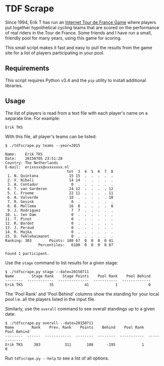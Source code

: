 TDF Scrape
==========

Since 1994, Erik T has run an [Internet Tour de France Game](http://ifarm.nl/tdf/)
where players put together
hypothetical cycling teams that are scored on the performance of real riders
in the Tour de France. Some friends and I have run a small, friendly pool 
for many years, using this game for scoring.

This small script makes it fast and easy to pull the results from the game site
for a list of players participating in your pool.

Requirements
------------

This script requires Python v3.4 and the `pip` utility to install additional
libraries.

Usage
-----

The list of players is read from a text file with each player's name on a separate
line. For example:

```
Erik TKS
```

With this file, all player's teams can be listed:

```
$ ./tdfscrape.py teams --year=2015

Name:    Erik TKS
Date:    20150705 23:51:28
Country: The Netherlands
E-mail:  erixxxxx@xxxxxxxx.nl
                            tot  3  4  5  6  7  8
 1. N. Quintana              15 15  .  .  .  .  .
 2. V. Nibali                14 14  .  .  .  .  .
 3. A. Contador               0  .  .  .  .  .  .
 4. T. van Garderen          24 12  .  .  .  . 12
 5. C. Froome                22 11  .  .  .  . 11
 6. A. Valverde              10  .  .  .  .  . 10
 7. R. Gesink                 0  .  .  .  .  .  .
 8. B. Mollema               16  8  .  .  .  .  8
 9. J. Rodriguez              7  7  .  .  .  .  .
10. L. ten Dam                0  .  .  .  .  .  .
11. T. Pinot                  0  .  .  .  .  .  .
12. R. Bardet                 0  .  .  .  .  .  .
13. J. Peraud                 0  .  .  .  .  .  .
14. R. Majka                  0  .  .  .  .  .  .
15. D. Teklehaimanot          0  .  .  .  .  .  .
Ranking: 303        Points: 108 67  0  0  0  0 41
               Percentiles:   6100  0  0  0  0 87

Found 1 participant.
```
Use the `stage` command to list results for a given stage:
```
$ ./tdfscrape.py stage --date=20150711
Name        Stage Rank    Stage Points    Pool Rank    Pool Behind
--------  ------------  --------------  -----------  -------------
Erik TKS            35              41            1              0
```

The 'Pool Rank' and 'Pool Behind' columns show the standing for your local pool i.e. 
all the players listed in the input file.

Similarly, use the `overall` command to see overall standings up to a given date:
```
$ ./tdfscrape.py overall --date=20150711
Name        Rank    Prev. Rank    Points    Behind    Pool Rank    Pool Behind
--------  ------  ------------  --------  --------  -----------  -------------
Erik TKS     303           311       108      -195            1              0
```

Run `tdfscrape.py --help` to see a list of all options.
